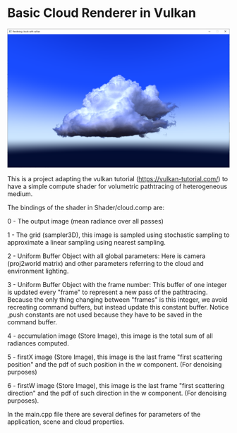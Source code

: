 # Basic Cloud Renderer in Vulkan



![sample](sample.png)



This is a project adapting the vulkan tutorial (https://vulkan-tutorial.com/) to have a simple compute shader for volumetric pathtracing of heterogeneous medium.



The bindings of the shader in Shader/cloud.comp are:

0 - The output image (mean radiance over all passes)

1 - The grid (sampler3D), this image is sampled using stochastic sampling to approximate a linear sampling using nearest sampling.

2 - Uniform Buffer Object with all global parameters: Here is camera (proj2world matrix) and other parameters referring to the cloud and environment lighting.

3 - Uniform Buffer Object with the frame number: This buffer of one integer is updated every "frame" to represent a new pass of the pathtracing. Because the only thing changing between "frames" is this integer, we avoid recreating command buffers, but instead update this constant buffer. Notice ,push constants are not used because they have to be saved in the command buffer.

4 - accumulation image (Store Image), this image is the total sum of all radiances computed.

5 - firstX image (Store Image), this image is the last frame "first scattering position" and the pdf of such position in the w component. (For denoising purposes)

6 - firstW image (Store Image), this image is the last frame "first scattering direction" and the pdf of such direction  in the w component. (For denoising purposes).



In the main.cpp file there are several defines for parameters of the application, scene and cloud properties.